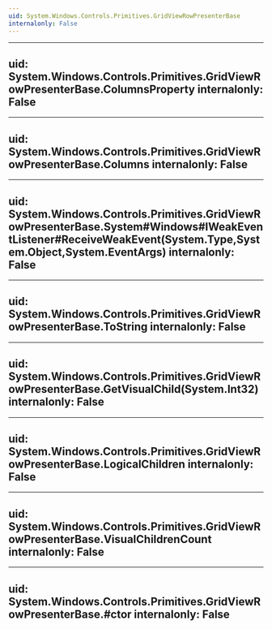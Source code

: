 ```yaml
---
uid: System.Windows.Controls.Primitives.GridViewRowPresenterBase
internalonly: False
---
```


---
uid: System.Windows.Controls.Primitives.GridViewRowPresenterBase.ColumnsProperty
internalonly: False
---

---
uid: System.Windows.Controls.Primitives.GridViewRowPresenterBase.Columns
internalonly: False
---

---
uid: System.Windows.Controls.Primitives.GridViewRowPresenterBase.System#Windows#IWeakEventListener#ReceiveWeakEvent(System.Type,System.Object,System.EventArgs)
internalonly: False
---

---
uid: System.Windows.Controls.Primitives.GridViewRowPresenterBase.ToString
internalonly: False
---

---
uid: System.Windows.Controls.Primitives.GridViewRowPresenterBase.GetVisualChild(System.Int32)
internalonly: False
---

---
uid: System.Windows.Controls.Primitives.GridViewRowPresenterBase.LogicalChildren
internalonly: False
---

---
uid: System.Windows.Controls.Primitives.GridViewRowPresenterBase.VisualChildrenCount
internalonly: False
---

---
uid: System.Windows.Controls.Primitives.GridViewRowPresenterBase.#ctor
internalonly: False
---
